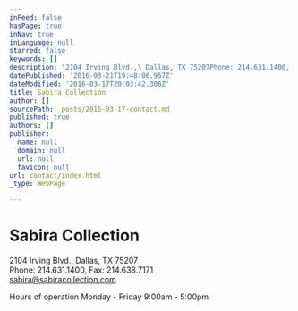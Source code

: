 ```yaml
---
inFeed: false
hasPage: true
inNav: true
inLanguage: null
starred: false
keywords: []
description: "2104 Irving Blvd.,\_Dallas, TX 75207Phone: 214.631.1400, Fax: 214.638.7171sabira@sabiracollection.com"
datePublished: '2016-03-21T19:48:06.957Z'
dateModified: '2016-03-17T20:03:42.306Z'
title: Sabira Collection
author: []
sourcePath: _posts/2016-03-17-contact.md
published: true
authors: []
publisher:
  name: null
  domain: null
  url: null
  favicon: null
url: contact/index.html
_type: WebPage

---
```

# Sabira Collection

2104 Irving Blvd., Dallas, TX 75207  
Phone: 214.631.1400, Fax: 214.638.7171  
sabira@sabiracollection.com

Hours of operation Monday - Friday 9:00am - 5:00pm

[][0]

[0]: mailto:sabira@sbcglobal.net